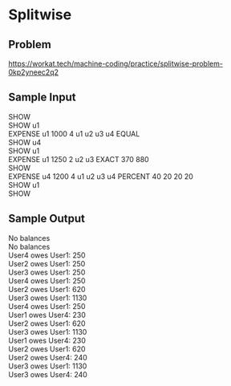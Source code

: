 # Splitwise

## Problem   
https://workat.tech/machine-coding/practice/splitwise-problem-0kp2yneec2q2  

## Sample Input  

SHOW  
SHOW u1  
EXPENSE u1 1000 4 u1 u2 u3 u4 EQUAL  
SHOW u4  
SHOW u1  
EXPENSE u1 1250 2 u2 u3 EXACT 370 880  
SHOW  
EXPENSE u4 1200 4 u1 u2 u3 u4 PERCENT 40 20 20 20  
SHOW u1  
SHOW  

## Sample Output  

No balances  
No balances  
User4 owes User1: 250  
User2 owes User1: 250  
User3 owes User1: 250  
User4 owes User1: 250  
User2 owes User1: 620  
User3 owes User1: 1130  
User4 owes User1: 250  
User1 owes User4: 230  
User2 owes User1: 620  
User3 owes User1: 1130  
User1 owes User4: 230  
User2 owes User1: 620  
User2 owes User4: 240  
User3 owes User1: 1130  
User3 owes User4: 240  